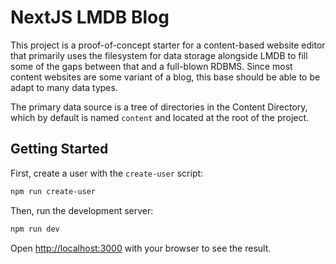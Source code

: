 # NextJS LMDB Blog

This project is a proof-of-concept starter for a content-based website editor that primarily uses the filesystem for data storage alongside LMDB to fill some of the gaps between that and a full-blown RDBMS. Since most content websites are some variant of a blog, this base should be able to be adapt to many data types.

The primary data source is a tree of directories in the Content Directory, which by default is named `content` and located at the root of the project.

## Getting Started

First, create a user with the `create-user` script:

```bash
npm run create-user
```

Then, run the development server:

```bash
npm run dev
```

Open [http://localhost:3000](http://localhost:3000) with your browser to see the result.
